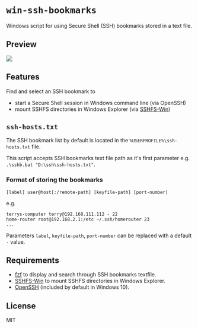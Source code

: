 # `win-ssh-bookmarks`

Windows script for using Secure Shell (SSH) bookmarks stored in a text file.

## Preview

<img src="https://i.imgur.com/Rb4JAAK.png" />

## Features

Find and select an SSH bookmark to
 - start a Secure Shell session in Windows command line (via OpenSSH)
 - mount SSHFS directories in Windows Explorer (via <a href="https://github.com/billziss-gh/sshfs-win">SSHFS-Win</a>)

## `ssh-hosts.txt`

The SSH bookmark list by default is located in the `%USERPROFILE%\ssh-hosts.txt` file.

This script accepts SSH bookmarks text file path as it's first parameter e.g. `.\sshb.bat "D:\ssh\ssh-hosts.txt"`.

### Format of storing the bookmarks

```
[label] user@host[:/remote-path] [keyfile-path] [port-number]
```

e.g.

```
terrys-computer terry@192.168.111.112 - 22
home-router root@192.168.2.1:/etc ~/.ssh/homerouter 23
...
```

Parameters `label`, `keyfile-path`, `port-number` can be replaced with a default `-` value.

## Requirements 

- <a href="https://github.com/junegunn/fzf">fzf</a> to display and search through SSH bookmarks textfile.
- <a href="https://github.com/billziss-gh/sshfs-win">SSHFS-Win</a>  to mount SSHFS directories in Windows Explorer.
- <a href="https://docs.microsoft.com/en-us/windows-server/administration/openssh/openssh_overview">OpenSSH</a> (included by default in Windows 10).

## License

MIT
